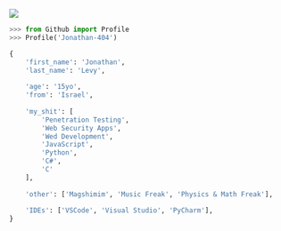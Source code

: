 ![](https://komarev.com/ghpvc/?username=ubarilan&label=Profile%20views&color=0e75b6&style=flat)

```python
>>> from Github import Profile
>>> Profile('Jonathan-404')

{
    'first_name': 'Jonathan',
    'last_name': 'Levy',
    
    'age': '15yo',
    'from': 'Israel',
    
    'my_shit': [
        'Penetration Testing',
        'Web Security Apps',
        'Wed Development',
        'JavaScript',
        'Python',
        'C#',
        'C'
    ],
    
    'other': ['Magshimim', 'Music Freak', 'Physics & Math Freak'],
    
    'IDEs': ['VSCode', 'Visual Studio', 'PyCharm'],
}
```
